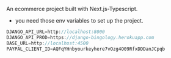 An ecommerce project built with Next.js-Typescript.

- you need those env variables to set up the project.

```js
DJANGO_API_URL=http://localhost:8000
DJANGO_API_PROD=https://django-bingology.herokuapp.com
BASE_URL=http://localhost:4500
PAYPAL_CLIENT_ID=AQFqYHnbyourkeyhere7vOzg4O09RfxDDDanJCpqb
```

